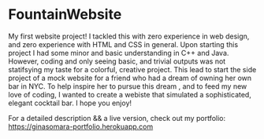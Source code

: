 # FountainWebsite
My first website project! I tackled this with zero experience in web design, and zero experience with HTML and CSS in general. Upon starting this project I had
some minor and basic understanding in C++ and Java. However, coding and only seeing basic, and trivial outputs was not statifsying my taste for a colorful,
creative project. This lead to start the side project of a mock website for a friend who had a dream of owning her own bar in NYC. To help inspire her to pursue
this dream , and to feed my new love of coding, I wanted to create a webiste that simulated a sophisticated, elegant cocktail bar. I hope you enjoy! 

For a detailed description && a live version, check out my portfolio: https://ginasomara-portfolio.herokuapp.com
